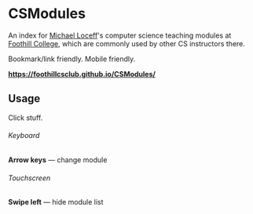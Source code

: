 # CSModules

An index for [Michael Loceff](https://www.foothill.edu/cs/directory.php?s=1&rec_id=278)'s computer science teaching modules at [Foothill College](http://www.foothill.edu/), which are commonly used by other CS instructors there.

Bookmark/link friendly. Mobile friendly.

__https://foothillcsclub.github.io/CSModules/__

## Usage

Click stuff.

###### Keyboard

__Arrow keys__ &mdash; change module

###### Touchscreen

__Swipe left__ &mdash; hide module list
